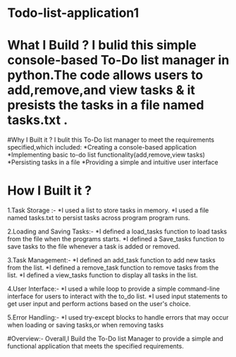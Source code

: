 # Todo-list-application1
# What I Build ?                                                                                                                             I bulid this simple console-based To-Do list manager in python.The code allows users to add,remove,and view tasks & it presists the tasks in a file named tasks.txt  . 
#Why I Built it ?
I bulit this To-Do list manager to meet the requirements specified,which included:                                                             *Creating a console-based application                                                                                                 *Implementing basic to-do list functionality(add,remove,view tasks)                                                                       *Persisting tasks in a file                                                                                                             *Providing a simple and intuitive user interface
# How I Built it ? 
1.Task Storage :-
*I used a list to store tasks in memory.
*I used a file named tasks.txt to persist tasks across program program runs.

2.Loading and Saving Tasks:-
*I defined a load_tasks function to load tasks from the file when the programs starts.
*I defined a Save_tasks function to save tasks to the file whenever a task is added or removed.

3.Task Management:-
*I defined an add_task function to add new tasks from the list.
*I defined a remove_task function to remove tasks from the list.
*I defined a view_tasks function to display all tasks in the list.

4.User Interface:-
*I used a while loop to provide a simple command-line interface for users to interact with the to_do list.
*I used input statements to get user input and perform actions based on the user's choice.

5.Error Handling:-
*I used try-except blocks to handle errors that may occur when loading or saving tasks,or when removing tasks

#Overview:-
Overall,I Build the To-Do list Manager to provide a simple and functional application that meets the specified requirements.

